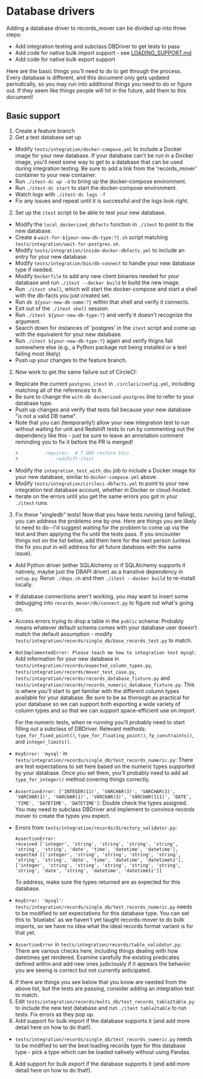 # Database drivers

Adding a database driver to records_mover can be divided up into three steps:

* Add integration testing and subclass DBDriver to get tests to pass
* Add code for native bulk import support - see [LOADING_SUPPORT.md](./LOADING_SUPPORT.md)
* Add code for native bulk export support

Here are the basic things you'll need to do to get through the
process.  Every database is different, and this document only gets
updated periodically, so you may run into additional things you need
to do or figure out.  If they seem like things people will hit in the
future, add them to this document!

## Basic support

1. Create a feature branch
2. Get a test database set up
  * Modify `tests/integration/docker-compose.yml` to include a Docker
    image for your new database.  If your database can't be run in a
    Docker image, you'll need some way to get to a database that can
    be used during integration testing.  Be sure to add a link from
    the 'records_mover' container to your new container.
  * Run `./itest-dc up -d` to bring up the docker-compose environment.
  * Run `./itest-dc start` to start the docker-compose environment.
  * Watch logs with `./itest-dc logs -f`
  * Fix any issues and repeat until it is successful and the logs look right.
2. Set up the `itest` script to be able to test your new database.
  * Modify the `local_dockerized_dbfacts` function in `./itest` to
    point to the new database.
  * Create a `wait-for-${your-new-db-type:?}.sh` script matching
    `tests/integration/wait-for-postgres.sh`.
  * Modify `tests/integration/inside-docker-dbfacts.yml` to include an
    entry for your new database.
  * Modify `tests/integration/bin/db-connect` to handle your new
    database type if needed.
  * Modify `Dockerfile` to add any new client binaries needed for your
    database and run `./itest --docker build` to build the new image.
  * Run `./itest shell`, which will start the docker-compose and start
    a shell with the db-facts you just created set.
  * Run `db ${your-new-db-name:?}` within that shell and verify it
    connects.
  * Exit out of the `./itest shell` session.
  * Run `./itest ${your-new-db-type:?}` and verify it doesn't
    recognize the argument.
  * Search down for instances of 'postgres' in the `itest` script and
    come up with the equivalent for your new database.
  * Run `./itest ${your-new-db-type:?}` again and verify thigns fail
    somewhere else (e.g., a Python package not being installed or a
    test failing most likely)
  * Push up your changes to the feature branch.
2. Now work to get the same failure out of CircleCI:
  * Replicate the current `postgres_itest` in `.circleci/config.yml`,
    including matching all of the references to it.
  * Be sure to change the `with-db dockerized-postgres` line to refer
    to your database type.
  * Push up changes and verify that tests fail because your new
    database "is not a valid DB name".
  * Note that you can (temporarily!) allow your new integration test
    to run without waiting for unit and Redshift tests to run by
    commenting out the dependency like this - just be sure to leave an
    annotation comment reminding you to fix it before the PR is
    merged!
    ```yaml
    #          requires:  # T ODO restore this
    #            - redshift-itest
    ```
  * Modify the `integration_test_with_dbs` job to include a Docker
    image for your new database, similar to `docker-compose.yml`
    above.
  * Modify `tests/integration/circleci-dbfacts.yml` to point to your
    new integration test database account, whether in Docker or
    cloud-hosted.
  * Iterate on the errors until you get the same errors you got in
    your `./itest` runs.
3. Fix these "singledb" tests!  Now that you have tests running (and
   failing), you can address the problems one by one.  Here are things
   you are likely to need to do--I'd suggest waiting for the problem
   to come up via the test and then applying the fix until the tests
   pass.  If you encounter things not on the list below, add them here
   for the next person (unless the fix you put in will address for all
   future databses with the same issue).
  * Add Python driver (either SQLAlchemy or if SQLAlchemy supports it
    natively, maybe just the DBAPI driver) as a transtive dependency
    in `setup.py`.  Rerun `./deps.sh` and then `./itest --docker
    build` to re-install locally.
  * If database connections aren't working, you may want to insert
    some debugging into `records_mover/db/connect.py` to figure out
    what's going on.
  * Access errors trying to drop a table in the `public` schema:
    Probably means whatever default schema comes with your database
    user doesn't match the default assumption - modify
    `tests/integration/records/single_db/base_records_test.py` to
    match.
  * `NotImplementedError: Please teach me how to integration test
    mysql`: Add information for your new database in
    `tests/integration/records/expected_column_types.py`,
    `tests/integration/records/mover_test_case.py`,
    `tests/integration/records/records_database_fixture.py` and
    `tests/integration/records/records_numeric_database_fixture.py`.
    This is where you'll start to get familiar with the different
    column types available for your database.  Be sure to be as
    thorough as practical for your database so we can support both
    exporting a wide variety of column types and so that we can
    support space-efficient use on import.

    For the numeric tests, when re-running you'll probably need to
    start filling out a subclass of DBDriver.  Relevant methods:
    `type_for_fixed_point()`, `type_for_floating_point()`,
    `fp_constraints()`, and `integer_limits()`.
  * `KeyError: 'mysql'` in
    `tests/integration/records/single_db/test_records_numeric.py`:
    There are test expectations to set here based on the numeric types
    supported by your database.  Once you set them, you'll probably
    need to add ad `type_for_integer()` method covering things
    correctly.
  * `AssertionError: ['INTEGER(11)', 'VARCHAR(3)', 'VARCHAR(3)',
    'VARCHAR(1)', 'VARCHAR(1)', 'VARCHAR(3)', 'VARCHAR(111)', 'DATE',
    'TIME', 'DATETIME', 'DATETIME']`: Double check the types assigned.
    You may need to subclass DBDriver and implement to convince
    records mover to create the types you expect.
  * Errors from `tests/integration/records/directory_validator.py`:
    ```console
    AssertionError:
    received ['integer', 'string', 'string', 'string', 'string', 'string', 'string', 'date', 'time', 'datetime', 'datetime'],
    expected [['integer', 'string', 'string', 'string', 'string', 'string', 'string', 'date', 'time', 'datetime', 'datetimetz'], ['integer', 'string', 'string', 'string', 'string', 'string', 'string', 'date', 'string', 'datetime', 'datetimetz']]
    ```

    To address, make sure the types returned are as expected for this database.
  * `KeyError: 'mysql'`:
    `tests/integration/records/single_db/test_records_numeric.py`
    needs to be modified to set expectations for this database type.
    You can set this to 'bluelabs' as we haven't yet taught
    records-mover to do bulk imports, so we have no idea what the
    ideal records format variant is for that yet.
  * `AssertionError` in
    `tests/integration/records/table_validator.py`: There are various
    checks here, including things dealing with how datetimes get
    rendered.  Examine carefully the existing predicates defined
    within and add new ones judiciously if it appears the behavior
    you are seeing is correct but not currently anticipated.
4. If there are things you see below that you know are needed from the
   above list, but the tests are passing, consider adding an
   integration test to match.
5. Edit
   `tests/integration/records/multi_db/test_records_table2table.py` to
   include the new test database and run `./itest table2table` to run
   tests.  Fix errors as they pop up.
7. Add support for bulk import if the database supports it (and add
   more detail here on how to do that!).
  * `tests/integration/records/single_db/test_records_numeric.py`
    needs to be modified to set the best loading records type for
    this database type - pick a type which can be loaded natively
    without using Pandas.
8. Add support for bulk export if the database supports it (and add
   more detail here on how to do that!).
